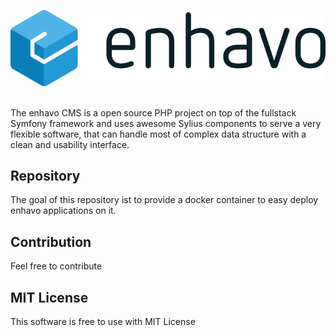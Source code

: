 ![alt text](enhavo.svg "enhavo")
<br/>
<br/>

The enhavo CMS is a open source PHP project on top of the fullstack Symfony framework and uses awesome Sylius components to serve a very flexible software, that can handle most of complex data structure with a clean and usability interface.

Repository
----------

The goal of this repository ist to provide a docker container to easy deploy enhavo applications on it.

Contribution
------------

Feel free to contribute

MIT License
-----------

This software is free to use with MIT License
